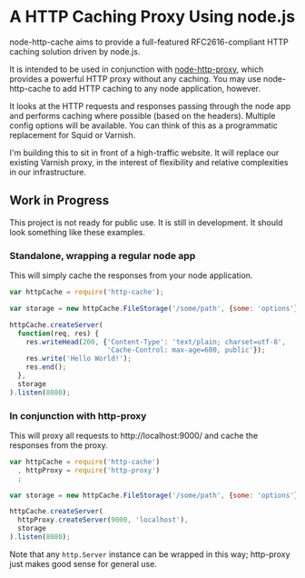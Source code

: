 # A HTTP Caching Proxy Using node.js

node-http-cache aims to provide a full-featured RFC2616-compliant HTTP caching
solution driven by node.js.

It is intended to be used in conjunction with
[node-http-proxy](https://github.com/nodejitsu/node-http-proxy), which
provides a powerful HTTP proxy without any caching. You may use
node-http-cache to add HTTP caching to any node application, however.

It looks at the HTTP requests and responses passing through the node app
and performs caching where possible (based on the headers). Multiple config
options will be available. You can think of this as a programmatic replacement
for Squid or Varnish.

I'm building this to sit in front of a high-traffic website. It will replace
our existing Varnish proxy, in the interest of flexibility and relative
complexities in our infrastructure.

## Work in Progress

This project is not ready for public use. It is still in development. It should
look something like these examples.

### Standalone, wrapping a regular node app

This will simply cache the responses from your node application.

``` javascript
var httpCache = require('http-cache');

var storage = new httpCache.FileStorage('/some/path', {some: 'options'})

httpCache.createServer(
  function(req, res) {
    res.writeHead(200, {'Content-Type': 'text/plain; charset=utf-8',
                        'Cache-Control: max-age=600, public'});
    res.write('Hello World!');
    res.end();
  },
  storage
).listen(8080);
```

### In conjunction with http-proxy

This will proxy all requests to http://localhost:9000/ and cache the responses
from the proxy.

``` javascript
var httpCache = require('http-cache')
  , httpProxy = require('http-proxy')
  ;

var storage = new httpCache.FileStorage('/some/path', {some: 'options'})

httpCache.createServer(
  httpProxy.createServer(9000, 'localhost'),
  storage
).listen(8080);
```

Note that any `http.Server` instance can be wrapped in this way; http-proxy just
makes good sense for general use.

